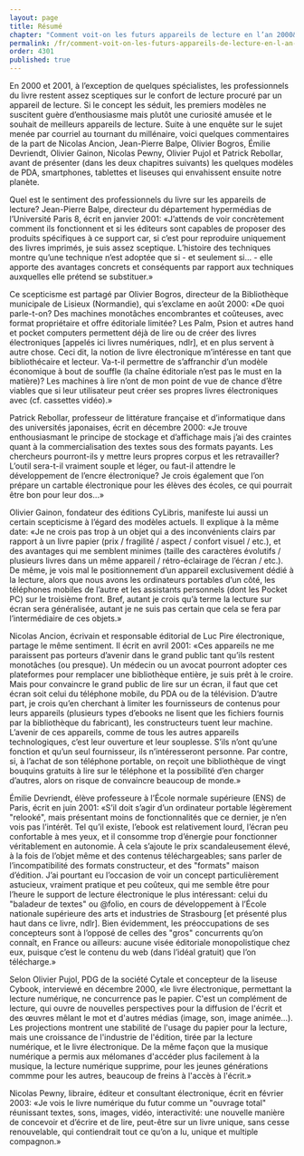 ```yaml
---
layout: page
title: Résumé
chapter: "Comment voit-on les futurs appareils de lecture en l’an 2000&nbsp;?"
permalink: /fr/comment-voit-on-les-futurs-appareils-de-lecture-en-l-an-2000/resume/
order: 4301
published: true
---
```

<p>En 2000 et 2001, à l’exception de quelques spécialistes, les professionnels du livre restent assez sceptiques sur le confort de lecture procuré par un appareil de lecture. Si le concept les séduit, les premiers modèles ne suscitent guère d’enthousiasme mais plutôt une curiosité amusée et le souhait de meilleurs appareils de lecture. Suite à une enquête sur le sujet menée par courriel au tournant du millénaire, voici quelques commentaires de la part de Nicolas Ancion, Jean-Pierre Balpe, Olivier Bogros, Émilie Devriendt, Olivier Gainon, Nicolas Pewny, Olivier Pujol et Patrick Rebollar, avant de présenter (dans les deux chapitres suivants) les quelques modèles de PDA, smartphones, tablettes et liseuses qui envahissent ensuite notre planète.</p>

<p>Quel est le sentiment des professionnels du livre sur les appareils de lecture? Jean-Pierre Balpe, directeur du département hypermédias de l’Université Paris 8, écrit en janvier 2001: «J’attends de voir concrètement comment ils fonctionnent et si les éditeurs sont capables de proposer des produits spécifiques à ce support car, si c’est pour reproduire uniquement des livres imprimés, je suis assez sceptique. L’histoire des techniques montre qu’une technique n’est adoptée que si - et seulement si... - elle apporte des avantages concrets et conséquents par rapport aux techniques auxquelles elle prétend se substituer.»</p>

<p>Ce scepticisme est partagé par Olivier Bogros, directeur de la Bibliothèque municipale de Lisieux (Normandie), qui s’exclame en août 2000: «De quoi parle-t-on? Des machines monotâches encombrantes et coûteuses, avec format propriétaire et offre éditoriale limitée? Les Palm, Psion et autres hand et pocket computers permettent déjà de lire ou de créer des livres électroniques [appelés ici livres numériques, ndlr], et en plus servent à autre chose. Ceci dit, la notion de livre électronique m’intéresse en tant que bibliothécaire et lecteur. Va-t-il permettre de s’affranchir d’un modèle économique à bout de souffle (la chaîne éditoriale n’est pas le must en la matière)? Les machines à lire n’ont de mon point de vue de chance d’être viables que si leur utilisateur peut créer ses propres livres électroniques avec (cf. cassettes vidéo).»</p>

<p>Patrick Rebollar, professeur de littérature française et d’informatique dans des universités japonaises, écrit en décembre 2000: «Je trouve enthousiasmant le principe de stockage et d’affichage mais j’ai des craintes quant à la commercialisation des textes sous des formats payants. Les chercheurs pourront-ils y mettre leurs propres corpus et les retravailler? L’outil sera-t-il vraiment souple et léger, ou faut-il attendre le développement de l’encre électronique? Je crois également que l’on prépare un cartable électronique pour les élèves des écoles, ce qui pourrait être bon pour leur dos...»</p>

<p>Olivier Gainon, fondateur des éditions CyLibris, manifeste lui aussi un certain scepticisme à l’égard des modèles actuels. Il explique à la même date: «Je ne crois pas trop à un objet qui a des inconvénients clairs par rapport à un livre papier (prix / fragilité / aspect / confort visuel / etc.), et des avantages qui me semblent minimes (taille des caractères évolutifs / plusieurs livres dans un même appareil / rétro-éclairage de l’écran / etc.). De même, je vois mal le positionnement d’un appareil exclusivement dédié à la lecture, alors que nous avons les ordinateurs portables d’un côté, les téléphones mobiles de l’autre et les assistants personnels (dont les Pocket PC) sur le troisième front. Bref, autant je crois qu’à terme la lecture sur écran sera généralisée, autant je ne suis pas certain que cela se fera par l’intermédiaire de ces objets.»</p>

<p>Nicolas Ancion, écrivain et responsable éditorial de Luc Pire électronique, partage le même sentiment. Il écrit en avril 2001: «Ces appareils ne me paraissent pas porteurs d’avenir dans le grand public tant qu’ils restent monotâches (ou presque). Un médecin ou un avocat pourront adopter ces plateformes pour remplacer une bibliothèque entière, je suis prêt à le croire. Mais pour convaincre le grand public de lire sur un écran, il faut que cet écran soit celui du téléphone mobile, du PDA ou de la télévision. D’autre part, je crois qu’en cherchant à limiter les fournisseurs de contenus pour leurs appareils (plusieurs types d’ebooks ne lisent que les fichiers fournis par la bibliothèque du fabricant), les constructeurs tuent leur machine. L’avenir de ces appareils, comme de tous les autres appareils technologiques, c’est leur ouverture et leur souplesse. S’ils n’ont qu’une fonction et qu’un seul fournisseur, ils n’intéresseront personne. Par contre, si, à l’achat de son téléphone portable, on reçoit une bibliothèque de vingt bouquins gratuits à lire sur le téléphone et la possibilité d’en charger d’autres, alors on risque de convaincre beaucoup de monde.»</p>

<p>Émilie Devriendt, élève professeure à l’École normale supérieure (ENS) de Paris, écrit en juin 2001: «S’il doit s’agir d’un ordinateur portable légèrement "relooké", mais présentant moins de fonctionnalités que ce dernier, je n’en vois pas l’intérêt. Tel qu’il existe, l’ebook est relativement lourd, l’écran peu confortable à mes yeux, et il consomme trop d’énergie pour fonctionner véritablement en autonomie. À cela s’ajoute le prix scandaleusement élevé, à la fois de l’objet même et des contenus téléchargeables; sans parler de l’incompatibilité des formats constructeur, et des "formats" maison d’édition. J’ai pourtant eu l’occasion de voir un concept particulièrement astucieux, vraiment pratique et peu coûteux, qui me semble être pour l’heure le support de lecture électronique le plus intéressant: celui du "baladeur de textes" ou @folio, en cours de développement à l’École nationale supérieure des arts et industries de Strasbourg [et présenté plus haut dans ce livre, ndlr]. Bien évidemment, les préoccupations de ses concepteurs sont à l’opposé de celles des "gros" concurrents qu’on connaît, en France ou ailleurs: aucune visée éditoriale monopolistique chez eux, puisque c’est le contenu du web (dans l’idéal gratuit) que l’on télécharge.»</p>

<p>Selon Olivier Pujol, PDG de la société Cytale et concepteur de la liseuse Cybook, interviewé en décembre 2000, «le livre électronique, permettant la lecture numérique, ne concurrence pas le papier. C'est un complément de lecture, qui ouvre de nouvelles perspectives pour la diffusion de l'écrit et des œuvres mêlant le mot et d'autres médias (image, son, image animée...). Les projections montrent une stabilité de l'usage du papier pour la lecture, mais une croissance de l'industrie de l'édition, tirée par la lecture numérique, et le livre électronique. De la même façon que la musique numérique a permis aux mélomanes d'accéder plus facilement à la musique, la lecture numérique supprime, pour les jeunes générations commme pour les autres, beaucoup de freins à l'accès à l'écrit.»</p>

<p>Nicolas Pewny, libraire, éditeur et consultant électronique, écrit en février 2003: «Je vois le livre numérique du futur comme un "ouvrage total" réunissant textes, sons, images, vidéo, interactivité: une nouvelle manière de concevoir et d’écrire et de lire, peut-être sur un livre unique, sans cesse renouvelable, qui contiendrait tout ce qu’on a lu, unique et multiple compagnon.»</p>